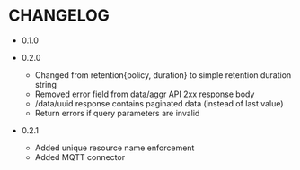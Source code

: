 # CHANGELOG

* 0.1.0

* 0.2.0
    - Changed from retention{policy, duration} to simple retention duration string
    - Removed error field from data/aggr API 2xx response body
    - /data/uuid response contains paginated data (instead of last value)
    - Return errors if query parameters are invalid

* 0.2.1
    - Added unique resource name enforcement
    - Added MQTT connector